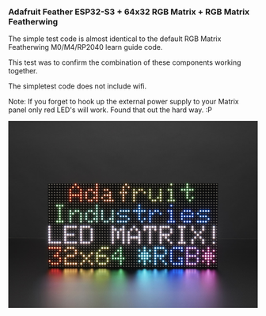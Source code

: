 ### Adafruit Feather ESP32-S3 + 64x32 RGB Matrix + RGB Matrix Featherwing
The simple test code is almost identical to the default RGB Matrix Featherwing M0/M4/RP2040 learn guide code.

This test was to confirm the combination of these components working together. 

The simpletest code does not include wifi.

Note: If you forget to hook up the external power supply to your Matrix panel only red LED's will work. Found that out the hard way. :P


![](https://raw.githubusercontent.com/DJDevon3/My_Circuit_Python_Projects/main/Boards/espressif/Adafruit%20Feather%20ESP32-S3/64x32_RGBMatrix/adafruit_2277_screenshot.jpg)


